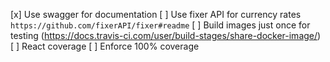 [x] Use swagger for documentation
[ ] Use fixer API for currency rates `https://github.com/fixerAPI/fixer#readme`
[ ] Build images just once for testing
(https://docs.travis-ci.com/user/build-stages/share-docker-image/)
[ ] React coverage 
[ ] Enforce 100% coverage

